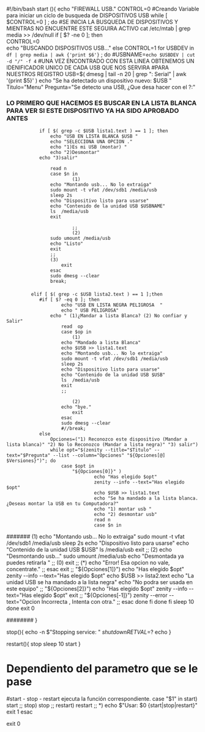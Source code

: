 #!/bin/bash
start (){ 
echo "FIREWALL USB."
CONTROL=0    #Creando Variable para iniciar un ciclo de busqueda de DISPOSITIVOS USB 
while [ $CONTROL=0 ] ;
	do	#SE INICIA LA BUSQUEDA DE DISPOSITIVOS Y MIENTRAS NO ENCUENTRE ESTE SEGUIRA ACTIVO 
	   	cat /etc/mtab | grep media >> /dev/null
		if [ $? -ne 0 ]; then    
		 	CONTROL=0      
		 	echo "BUSCANDO DISPOSITIVOS USB..."
  		else
			CONTROL=1
			for USBDEV in `df | grep media | awk {'print $6'}` ;
			do
			#USBNAME=`echo $USBDEV | cut -d "/" -f 4`
			#UNA VEZ ENCONTRADO CON ESTA LINEA OBTENEMOS UN IDENIFICADOR UNICO DE CADA USB QUE NOS SERVIRA 
			#PARA NUESTROS REGISTRO
       			USB=$( dmesg | tail -n 20 | grep ": Serial" | awk '{print $5}' )
			echo   "Se ha detectado un dispositivo nuevo: $USB "
			Titulo="Menu"
        		Pregunta="Se detecto una USB, ¿Que desa hacer con el ?:"
###   			LO PRIMERO QUE HACEMOS ES BUSCAR EN LA LISTA BLANCA PARA VER SI ESTE DISPOSITIVO YA HA SIDO APROBADO ANTES
        		if [ $( grep -c $USB lista1.text ) == 1 ]; then
	           		echo "USB EN LISTA BLANCA $USB "
	           		echo "SELECCIONA UNA OPCION ."
	           		echo "1)Es mi USB (montar) "
	           		echo "2)Desmontar"
				echo "3)salir"
				
	           		read n
	        		case $n in
	              			(1)	
					echo "Montando usb... No lo extraiga"
					sudo mount -t vfat /dev/sdb1 /media/usb
					sleep 2s
					echo "Dispositivo listo para usarse"
					echo "Contenido de la unidad USB $USBNAME"
					ls  /media/usb
					exit
					
	              			;;
	            			(2)
					sudo umount /media/usb
					echo "Listo"
					exit	
					;;
					(3)
	          			exit
	         		esac
	         		sudo dmesg --clear
	         		break;
####
			 elif [ $( grep -c $USB lista2.text ) == 1 ];then
				#if [ $? -eq 0 ]; then
	       				echo "USB EN LISTA NEGRA PELIGROSA  "
	       				echo " USB PELIGROSA"
					echo " (1)¿Mandar a lista Blanca? (2) No confiar y Salir"
	       				read  op
	       				case $op in
	           				(1)
						echo "Mandado a lista Blanca"
						echo $USB >> lista1.text
						echo "Montando usb... No lo extraiga"
						sudo mount -t vfat /dev/sdb1 /media/usb
						sleep 2s
						echo "Dispositivo listo para usarse"
						echo "Contenido de la unidad USB $USB"
						ls  /media/usb
						exit
						;;

	           				(2)
						echo "bye."
	           				exit
	       				esac
	       				sudo dmesg --clear
	       				#//break;
				else
					Opciones=("1) Reconozco este dispositivo (Mandar a lista blanca)" "2) No lo Reconozco (Mandar a lista negra)" "3) salir")
					while opt="$(zenity --title="$Titulo" --text="$Pregunta" --list --column="Opciones" "${Opciones[@] $Versiones}")"; do
						case $opt in
          					"${Opciones[0]}" )
                					echo "Has elegido $opt"
                					zenity --info --text="Has elegido $opt"
                					echo $USB >> lista1.text
                					echo "Se ha mandado a la lista blanca. ¿Deseas montar la USB en tu Computadora?"
                					echo "1) montar usb "
                					echo "2) desmontar usb"
                					read n
                					case $n in
							
#######
      							 (1) echo "Montando usb... No lo extraiga"
                					sudo mount -t vfat /dev/sdb1 /media/usb
                					sleep 2s
							echo "Dispositivo listo para usarse"
                					echo "Contenido de la unidad USB $USB"
                					ls /media/usb
							exit
                					;;
                					(2) echo "Desmontando usb..."
                					sudo umount /media/usb
                					echo "Desmontada ya puedes retirarla "
                					;;
                					(0) exit
                					;;
                					(*)
                					echo "Error! Esa opcion no vale, concentrate."
                					;;
              						esac
							exit
              						;;
          					"${Opciones[1]}")
                					echo "Has elegido $opt"
                					zenity --info --text="Has elegido $opt"
							echo $USB >> lista2.text
							echo "La unidad USB se ha mandado a la lista negra"
							echo "No podra ser usada en este equipo"
                					;;
          					"${Opciones[2]}")
                					echo "Has elegido $opt"
                					zenity --info --text="Has elegido $opt"
        						exit
        						;;
          					"${Opciones[-1]}")
                					zenity --error --text="Opcion Incorrecta , Intenta con otra."
                					;;
            					esac
					done
				fi
			done
		fi
	sleep 10
done
exit 0


########
}

stop(){
 echo -n $"Stopping service: "
 $shutdown
 RETVAL=$?
 echo
}

restart(){
 stop
 sleep 10
 start
}

# Dependiento del parametro que se le pase
#start - stop - restart ejecuta la función correspondiente.
case "$1" in
start)
 start
 ;;
stop)
 stop
 ;;
restart)
 restart
 ;;
*)
 echo $"Usar: $0 {start|stop|restart}"
 exit 1
esac

exit 0
